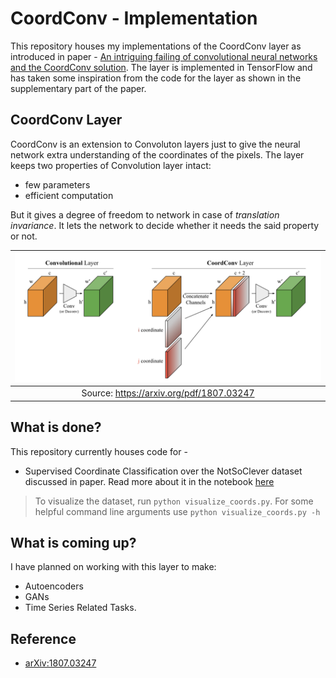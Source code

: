 # CoordConv - Implementation
This repository houses my implementations of the CoordConv layer as introduced in paper - [An intriguing failing of convolutional neural networks and the CoordConv solution](https://arxiv.org/pdf/1807.03247.pdf). The layer is implemented in TensorFlow and has taken some inspiration from the code for the layer as shown in the supplementary part of the paper.

## CoordConv Layer
CoordConv is an extension to Convoluton layers just to give the neural network extra understanding of the coordinates of the pixels. The layer keeps two properties of Convolution layer intact:
* few parameters
* efficient computation

But it gives a degree of freedom to network in case of *translation invariance*. It lets the network to decide whether it needs the said property or not.

|![CoordConv Vs Conv](./images/coordconv_vs_conv.png)|
|:--------------------------------------------------:|
|Source: https://arxiv.org/pdf/1807.03247 |

## What is done?
This repository currently houses code for - 
* Supervised Coordinate Classification over the NotSoClever dataset discussed in paper. Read more about it in the notebook [here](./SupervisedPixelClassification.ipynb)

> To visualize the dataset, run `python visualize_coords.py`. For some helpful command line arguments use `python visualize_coords.py -h`

## What is coming up?
I have planned on working with this layer to make:
* Autoencoders
* GANs
* Time Series Related Tasks.

## Reference
* [arXiv:1807.03247](https://arxiv.org/abs/1807.03247)
